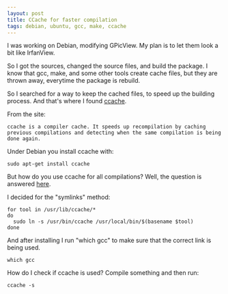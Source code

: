 ```yaml
---
layout: post
title: CCache for faster compilation
tags: debian, ubuntu, gcc, make, ccache
---
```


I was working on Debian, modifying GPicView. My plan is to let them look a bit like IrfanView.

So I got the sources, changed the source files, and build the package. I know that gcc, make, and some other tools create cache files, but they are thrown away, everytime the package is rebuild.

So I searched for a way to keep the cached files, to speed up the building process. And that's where I found [ccache](https://ccache.samba.org/).

From the site:

```
ccache is a compiler cache. It speeds up recompilation by caching previous compilations and detecting when the same compilation is being done again.
```

Under Debian you install ccache with:

```
sudo apt-get install ccache
```

But how do you use ccache for all compilations? Well, the question is answered [here](https://ccache.samba.org/manual/latest.html#_run_modes).

I decided for the "symlinks" method:

```
for tool in /usr/lib/ccache/*
do
  sudo ln -s /usr/bin/ccache /usr/local/bin/$(basename $tool)
done
```

And after installing I run "which gcc" to make sure that the correct link is being used.

```
which gcc
```

How do I check if ccache is used? Compile something and then run:

```
ccache -s
```
